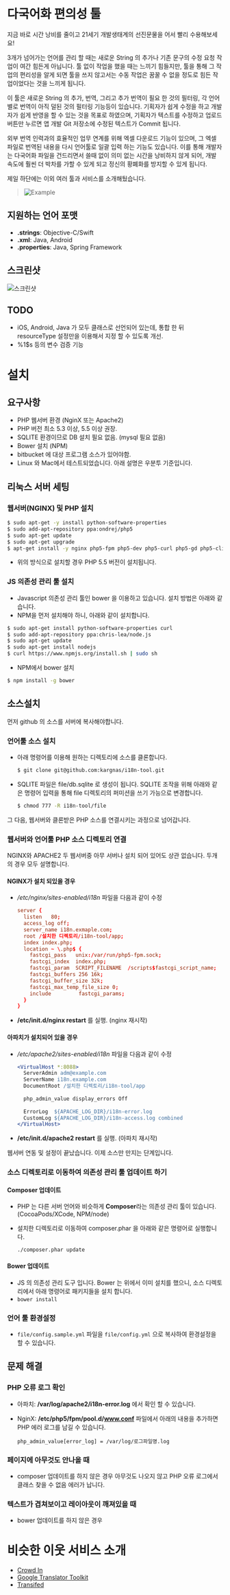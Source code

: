 # 다국어화 편의성 툴

지금 바로 시간 낭비를 줄이고 21세기 개발생태계의 선진문물을 어서 빨리 수용해보세요!

3개가 넘어가는 언어를 관리 할 때는 새로운 String 의 추가나 기존 문구의 수정 요청 작업이 여간 힘든게 아닙니다. 툴 없이 작업을 했을 때는 느끼기 힘들지만, 툴을 통해 그 작업의 편리성을 알게 되면 툴을 쓰지 않고서는 수동 작업은 꿈꿀 수 없을 정도로 힘든 작업이었다는 것을 느끼게 됩니다.

이 툴은 새로운 String 의 추가, 번역, 그리고 추가 번역이 필요 한 것의 필터링, 각 언어별로 번역이 아직 덜된 것의 필터링 기능등이 있습니다. 기획자가 쉽게 수정을 하고 개발자가 쉽게 반영을 할 수 있는 것을 목표로 하였으며, 기획자가 텍스트를 수정하고 업로드 버튼만 누르면 앱 개발 Git 저장소에 수정된 텍스트가 Commit 됩니다.

외부 번역 인력과의 효율적인 업무 연계를 위해 엑셀 다운로드 기능이 있으며, 그 엑셀 파일로 번역된 내용을 다시 언어툴로 일괄 입력 하는 기능도 있습니다. 이를 통해 개발자는 다국어화 파일을 건드리면서 쓸때 없이 의미 없는 시간을 낭비하지 않게 되어, 개발 속도에 훨씬 더 박차를 가할 수 있게 되고 정신의 황폐화를 방지할 수 있게 됩니다.

제일 하단에는 이외 여러 툴과 서비스를 소개해뒀습니다.

> ![Example](http://u.zz.gg/s/141202/115073a1a.png)

## 지원하는 언어 포맷
- **.strings**: Objective-C/Swift
- **.xml**: Java, Android
- **.properties**: Java, Spring Framework

## 스크린샷
![스크린샷](http://u.zz.gg/s/141111/1146ec35c.png)

## TODO
- iOS, Android, Java 가 모두 클래스로 선언되어 있는데, 통합 한 뒤 resourceType 설정만을 이용해서 지정 할 수 있도록 개선.
- %1$s 등의 변수 검증 기능

# 설치

## 요구사항
- PHP 웹서버 환경 (NginX 또는 Apache2)
- PHP 버전 최소 5.3 이상, 5.5 이상 권장.
- SQLITE 환경이므로 DB 설치 필요 없음. (mysql 필요 없음)
- Bower 설치 (NPM)
- bitbucket 에 대상 프로그램 소스가 있어야함.
- Linux 와 Mac에서 테스트되었습니다. 아래 설명은 우분투 기준입니다.

## 리눅스 서버 세팅
### 웹서버(NGINX) 및 PHP 설치
```bash
$ sudo apt-get -y install python-software-properties
$ sudo add-apt-repository ppa:ondrej/php5
$ sudo apt-get update
$ sudo apt-get upgrade
$ apt-get install -y nginx php5-fpm php5-dev php5-curl php5-gd php5-cli make git
```
- 위의 방식으로 설치할 경우 PHP 5.5 버전이 설치됩니다.

### JS 의존성 관리 툴 설치
- Javascript 의존성 관리 툴인 bower 을 이용하고 있습니다. 설치 방법은 아래와 같습니다.
- NPM을 먼저 설치해야 하니, 아래와 같이 설치합니다.
```bash
$ sudo apt-get install python-software-properties curl
$ sudo add-apt-repository ppa:chris-lea/node.js
$ sudo apt-get update
$ sudo apt-get install nodejs
$ curl https://www.npmjs.org/install.sh | sudo sh
```
- NPM에서 bower 설치
```bash
$ npm install -g bower
```

## 소스설치
먼저 github 의 소스를 서버에 복사해야합니다.

### 언어툴 소스 설치
- 아래 명령어를 이용해 원하는 디렉토리에 소스를 클론합니다.

  ```bash
  $ git clone git@github.com:kargnas/i18n-tool.git
  ```

- SQLITE 파일은 file/db.sqlite 로 생성이 됩니다. SQLITE 조작을 위해 아래와 같은 명령어 입력을 통해 file 디렉토리의 퍼미션을 쓰기 가능으로 변경합니다.

  ```bash
  $ chmod 777 -R i18n-tool/file
  ```

그 다음, 웹서버와 클론받은 PHP 소스를 연결시키는 과정으로 넘어갑니다.

### 웹서버와 언어툴 PHP 소스 디렉토리 연결
NGINX와 APACHE2 두 웹서버중 아무 서버나 설치 되어 있어도 상관 없습니다. 두개의 경우 모두 설명합니다.

#### NGINX가 설치 되있을 경우
- */etc/nginx/sites-enabled/i18n* 파일을 다음과 같이 수정

  ```conf
  server {
    listen   80;
    access_log off;
    server_name i18n.exmaple.com;
    root /설치한 디렉토리/i18n-tool/app;
    index index.php;
    location ~ \.php$ {
      fastcgi_pass   unix:/var/run/php5-fpm.sock;
      fastcgi_index  index.php;
      fastcgi_param  SCRIPT_FILENAME  /scripts$fastcgi_script_name;
      fastcgi_buffers 256 16k;
      fastcgi_buffer_size 32k;
      fastcgi_max_temp_file_size 0;
      include         fastcgi_params;
    }
  }
  ```

- **/etc/init.d/nginx restart** 를 실행. (nginx 재시작)

#### 아파치가 설치되어 있을 경우
- */etc/apache2/sites-enabled/i18n* 파일을 다음과 같이 수정

  ```apache
  <VirtualHost *:8088>
    ServerAdmin adm@example.com
    ServerName i18n.example.com
    DocumentRoot /설치한 디렉토리/i18n-tool/app
    
    php_admin_value display_errors Off
    
    ErrorLog  ${APACHE_LOG_DIR}/i18n-error.log
    CustomLog ${APACHE_LOG_DIR}/i18n-access.log combined
  </VirtualHost>
  ```

- **/etc/init.d/apache2 restart** 를 실행. (아파치 재시작)

웹서버 연동 및 설정이 끝났습니다. 이제 소스만 만지는 단계입니다.

### 소스 디렉토리로 이동하여 의존성 관리 툴 업데이트 하기
#### Composer 업데이트
- PHP 는 다른 서버 언어와 비슷하게 **Composer**라는 의존성 관리 툴이 있습니다. (CocoaPods/XCode, NPM/node)
- 설치한 디렉토리로 이동하여 composer.phar 을 아래와 같은 명령어로 실행합니다.

  ```
  ./composer.phar update
  ```

#### Bower 업데이트
- JS 의 의존성 관리 도구 입니다. Bower 는 위에서 이미 설치를 했으니, 소스 디렉토리에서 아래 명령어로 패키지들을 설치 합니다.
- `bower install`

### 언어 툴 환경설정
- `file/config.sample.yml` 파일을 `file/config.yml` 으로 복사하여 환경설정을 할 수 있습니다.

## 문제 해결
### PHP 오류 로그 확인
- 아파치: **/var/log/apache2/i18n-error.log** 에서 확인 할 수 있습니다.
- NginX: **/etc/php5/fpm/pool.d/www.conf** 파일에서 아래의 내용을 추가하면 PHP 에러 로그를 남길 수 있습니다.

  ```
  php_admin_value[error_log] = /var/log/로그파일명.log
  ```

### 페이지에 아무것도 안나올 때
- composer 업데이트를 하지 않은 경우 아무것도 나오지 않고 PHP 오류 로그에서 클래스 찾을 수 없음 에러가 납니다.

### 텍스트가 겹쳐보이고 레이아웃이 깨져있을 때
- bower 업데이트를 하지 않은 경우

# 비슷한 이웃 서비스 소개
- [Crowd In](http://crowdin.net/)
- [Google Translator Toolkit](http://translate.google.com/toolkit)
- [Transifed](https://www.transifex.com/)
